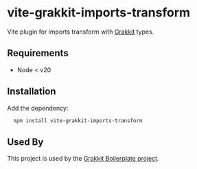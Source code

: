 # vite-grakkit-imports-transform

Vite plugin for imports transform with [Grakkit](https://github.com/grakkit/grakkit) types.


## Requirements
- Node < v20
## Installation

Add the dependency:

```bash
  npm install vite-grakkit-imports-transform
```


## Used By

This project is used by the [Grakkit Boilerplate project](https://github.com/Nolway/grakkit-boilerplate).
